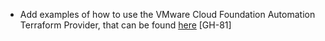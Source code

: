 - Add examples of how to use the VMware Cloud Foundation Automation Terraform Provider, that can be found [here](examples) [GH-81]